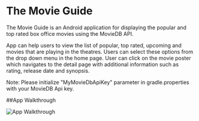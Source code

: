 # The Movie Guide

The Movie Guide is an Android application for displaying the popular and top rated box office movies using 
the MovieDB API. 

App can help users to view the list of popular, top rated, upcoming and movies that are playing in the theatres. Users can select these options from the drop down menu in the home page.
  User can click on the movie poster which navigates to the detail page with additional information such as rating, release date and synopsis.

Note:
  Please initialize "MyMovieDbApiKey" parameter in gradle.properties with your MovieDB Api key.
  
##App Walkthrough   
   
 <img src='https://github.com/YSulekha/MovieGuide/blob/master/GMovieGuideStage.gif' title='App Walkthrough' width='' alt='App Walkthrough' />
